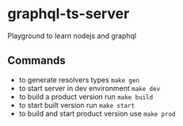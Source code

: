 # graphql-ts-server

Playground to learn nodejs and graphql

## Commands

- to generate resolvers types `make gen`
- to start server in dev environment `make dev`
- to build a product version run `make build`
- to start built version run `make start`
- to build and start product version use `make prod`
